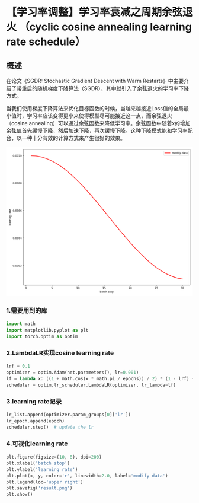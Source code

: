# 【学习率调整】学习率衰减之周期余弦退火 （cyclic cosine annealing learning rate schedule）

## 概述
在论文《SGDR: Stochastic Gradient Descent with Warm Restarts》中主要介绍了带重启的随机梯度下降算法（SGDR），其中就引入了余弦退火的学习率下降方式。

当我们使用梯度下降算法来优化目标函数的时候，当越来越接近Loss值的全局最小值时，学习率应该变得更小来使得模型尽可能接近这一点，而余弦退火（cosine annealing）可以通过余弦函数来降低学习率。余弦函数中随着x的增加余弦值首先缓慢下降，然后加速下降，再次缓慢下降。这种下降模式能和学习率配合，以一种十分有效的计算方式来产生很好的效果。

![cosineLearningRate](../../images/cosineLearningRate.png)

### 1.需要用到的库

```python
import math
import matplotlib.pyplot as plt
import torch.optim as optim
```

### 2.LambdaLR实现cosine learning rate

```python
lrf = 0.1
optimizer = optim.Adam(net.parameters(), lr=0.001)
lf = lambda x: ((1 + math.cos(x * math.pi / epochs)) / 2) * (1 - lrf) + lrf  # cosine
scheduler = optim.lr_scheduler.LambdaLR(optimizer, lr_lambda=lf)
```

### 3.learning rate记录

```python
lr_list.append(optimizer.param_groups[0]['lr'])
lr_epoch.append(epoch)
scheduler.step()  # update the lr
```



### 4.可视化learning rate

```python
plt.figure(figsize=(10, 8), dpi=200)
plt.xlabel('batch stop')
plt.ylabel('learning rate')
plt.plot(x, y, color='r', linewidth=2.0, label='modify data')
plt.legend(loc='upper right')
plt.savefig('result.png')
plt.show()
```

